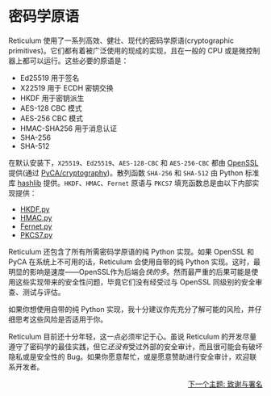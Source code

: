 # 密码学原语
Reticulum 使用了一系列高效、健壮、现代的密码学原语(cryptographic primitives)。它们都有着被广泛使用的现成的实现，且在一般的 CPU 或是微控制器上都可以运行。这些必要的原语是：

- Ed25519 用于签名
- X22519 用于 ECDH 密钥交换
- HKDF 用于密钥派生
- AES-128 CBC 模式
- AES-256 CBC 模式
- HMAC-SHA256 用于消息认证
- SHA-256
- SHA-512

在默认安装下，`X25519`、`Ed25519`、`AES-128-CBC` 和 `AES-256-CBC` 都由 [OpenSSL](https://www.openssl.org/) 提供(通过 [PyCA/cryptography](https://github.com/pyca/cryptography))。散列函数 `SHA-256` 和 `SHA-512` 由 Python 标准库 [hashlib](https://docs.python.org/3/library/hashlib.html) 提供。`HKDF`、`HMAC`、`Fernet` 原语与 `PKCS7` 填充函数总是由以下内部实现提供：

- [HKDF.py](https://github.com/markqvist/Reticulum/blob/master/RNS/Cryptography/HKDF.py)
- [HMAC.py](https://github.com/markqvist/Reticulum/blob/master/RNS/Cryptography/HMAC.py)
- [Fernet.py](https://github.com/markqvist/Reticulum/blob/master/RNS/Cryptography/Fernet.py)
- [PKCS7.py](https://github.com/markqvist/Reticulum/blob/master/RNS/Cryptography/PKCS7.py)

Reticulum 还包含了所有所需密码学原语的纯 Python 实现。如果 OpenSSL 和 PyCA 在系统上不可用的话，Reticulum 会使用自带的纯 Python 实现。这时，最明显的影响是速度——OpenSSL作为后端会*快的多*。然而最严重的后果可能是使用这些实现带来的安全性问题，毕竟它们没有经受过与 OpenSSL 同级别的安全审查、测试与评估。

如果你想使用自带的纯 Python 实现，我十分建议你先充分了解可能的风险，并仔细思考这些风险是否适用于你。

Reticulum 目前还十分年轻，这一点必须牢记于心。虽说 Reticulum 的开发尽量遵守了密码学的最佳实践，但它*还没有*受过外部的安全审计，而且很可能会有破坏隐私或是安全性的 Bug。如果你愿意帮忙，或是愿意赞助进行安全审计，欢迎联系开发者。

<p align="right"><a href="credits_zh-cn.html">下一个主题: 致谢与署名</a></p>
